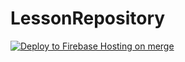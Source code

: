 # LessonRepository
[![Deploy to Firebase Hosting on merge](https://github.com/glitch-170/lessonrepository/actions/workflows/firebase-hosting-merge.yml/badge.svg)](https://github.com/glitch-170/lessonrepository/actions/workflows/firebase-hosting-merge.yml)
